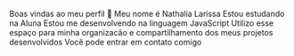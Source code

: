 Boas vindas ao meu perfil 💙
Meu nome é Nathalia Larissa
Estou estudando na Aluna
Estou me desenvolvendo na linguagem JavaScript
Utilizo esse espaço para minha organizacão e compartilhamento dos meus projetos desenvolvidos 
Você pode entrar em contato comigo 
